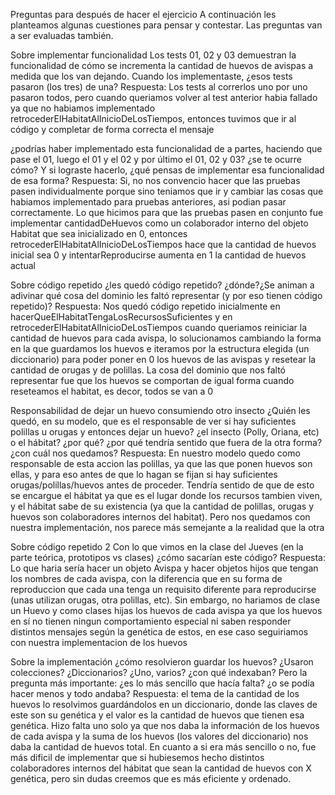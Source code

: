 Preguntas para después de hacer el ejercicio
A continuación les planteamos algunas cuestiones para pensar y contestar. Las preguntas van a ser evaluadas también.

Sobre implementar funcionalidad
Los tests 01, 02 y 03 demuestran la funcionalidad de cómo se incrementa la cantidad de huevos de avispas a medida que los van dejando. Cuando los implementaste, ¿esos tests pasaron (los tres) de una?
Respuesta: Los tests al correrlos uno por uno pasaron todos, pero cuando queriamos volver al test anterior habia fallado ya que no habiamos implementado retrocederElHabitatAlInicioDeLosTiempos, entonces tuvimos que ir al código y completar de forma correcta el mensaje

¿podrías haber implementado esta funcionalidad de a partes, haciendo que pase el 01, luego el 01 y el 02 y por último el 01, 02 y 03?
¿se te ocurre cómo? Y si lograste hacerlo, ¿qué pensas de implementar esa funcionalidad de esa forma?
Respuesta: Si, no nos convencio hacer que las pruebas pasen individualmente porque sino teniamos que ir y cambiar las cosas que habiamos implementado para pruebas anteriores, asi podian pasar correctamente. Lo que hicimos para que las pruebas pasen en conjunto fue implementar cantidadDeHuevos como un colaborador interno del objeto Habitat que sea inicializado en 0, entonces retrocederElHabitatAlInicioDeLosTiempos hace que la cantidad de huevos inicial sea 0 y intentarReproducirse aumenta en 1 la cantidad de huevos actual

Sobre código repetido
¿les quedó código repetido? ¿dónde?¿Se animan a adivinar qué cosa del dominio les faltó representar (y por eso tienen código repetido)?
Respuesta: Nos quedó código repetido inicialmente en hacerQueElHabitatTengaLosRecursosSuficientes y en retrocederElHabitatAlInicioDeLosTiempos cuando queriamos reiniciar la cantidad de huevos para cada avispa, lo solucionamos cambiando la forma en la que guardamos los huevos e iteramos por la estructura elegida (un diccionario) para poder poner en 0 los huevos de las avispas y resetear la cantidad de orugas y de polillas.
La cosa del dominio que nos faltó representar fue que los huevos se comportan de igual forma cuando reseteamos el habitat, es decor, todos se van a 0

Responsabilidad de dejar un huevo consumiendo otro insecto ¿Quién les quedó, en su modelo, que es el responsable de ver si hay suficientes polillas u orugas y entonces dejar un huevo? ¿el insecto (Polly, Oriana, etc) o el hábitat? ¿por qué? ¿por qué tendría sentido que fuera de la otra forma? ¿con cuál nos quedamos?
Respuesta: En nuestro modelo quedo como responsable de esta accion las polillas, ya que las que ponen huevos son ellas, y para eso antes de que lo hagan se fijan si hay suficientes orugas/polillas/huevos antes de proceder. Tendría sentido de que de esto se encargue el hábitat ya que es el lugar donde los recursos tambien viven, y el hábitat sabe de su existencia (ya que la cantidad de polillas, orugas y huevos son colaboradores internos del habitat). Pero nos quedamos con nuestra implementación, nos parece más semejante a la realidad que la otra

Sobre código repetido 2
Con lo que vimos en la clase del Jueves (en la parte teórica, prototipos vs clases) ¿cómo sacarían este código?
Respuesta: Lo que haria sería hacer un objeto Avispa y hacer objetos hijos que tengan los nombres de cada avispa, con la diferencia que en su forma de reproduccion que cada una tenga un requisito diferente para reproducirse (unas utilizan orugas, otra polillas, etc). Sin embargo, no hariamos de clase un Huevo y como clases hijas los huevos de cada avispa ya que los huevos en sí no tienen ningun comportamiento especial ni saben responder distintos mensajes según la genética de estos, en ese caso seguiriamos con nuestra implementacion de los huevos

Sobre la implementación ¿cómo resolvieron guardar los huevos? ¿Usaron colecciones? ¿Diccionarios? ¿Uno, varios? ¿con qué indexaban? Pero la pregunta más importante: ¿es lo más sencillo que hacía falta? ¿o se podía hacer menos y todo andaba?
Respuesta: el tema de la cantidad de los huevos lo resolvimos guardándolos en un diccionario, donde las claves de este son su genética y el valor es la cantidad de huevos que tienen esa genética. Hizo falta uno solo ya que nos daba la información de los huevos de cada avispa y la suma de los huevos (los valores del diccionario) nos daba la cantidad de huevos total.
En cuanto a si era más sencillo o no, fue más dificil de implementar que si hubiesemos hecho distintos colaboradores internos del hábitat que sean la cantidad de huevos con X genética, pero sin dudas creemos que es más eficiente y ordenado.
